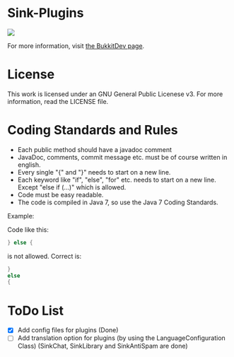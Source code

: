 Sink-Plugins
==============
<a href="http://ci.static-interface.de/job/Sink-Plugins/"><img src="http://ci.static-interface.de/job/Sink-Plugins/badge/icon"/></a>

For more information, visit <a href="http://dev.bukkit.org/bukkit-plugins/sink-plugins">the BukkitDev page</a>.

License
==============
This work is licensed under an GNU General Public Licenese v3. For more information, read the LICENSE file.


Coding Standards and Rules
==============
* Each public method should have a javadoc comment
* JavaDoc, comments, commit message etc. must be of course written in english.
* Every single "{" and "}" needs to start on a new line.
* Each keyword like "if", "else", "for" etc. needs to start on a new line. Except "else if (...)" which is allowed.
* Code must be easy readable.
* The code is compiled in Java 7, so use the Java 7 Coding Standards.

Example:<p>
Code like this:
```Java
} else {
```
is not allowed.
Correct is:
```Java
}
else
{
```

ToDo List
==============
- [x] Add config files for plugins (Done)
- [ ] Add translation option for plugins (by using the LanguageConfiguration Class) (SinkChat, SinkLibrary and SinkAntiSpam are done) 
